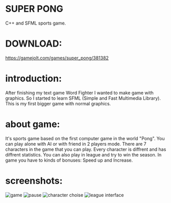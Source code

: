 # SUPER PONG
C++ and SFML sports game.

# DOWNLOAD:
https://gamejolt.com/games/super_pong/381382

# introduction:

After finishing my text game Word Fighter I wanted to make game with graphics.
So I started to learn SFML (Simple and Fast Multimedia Library).
This is my first bigger game with normal graphics. 

# about game:

It's sports game based on the first computer game in the world "Pong".
You can play alone with AI or with friend in 2 players mode. There are 7 characters in the game that you can play. Every character is diffrent and has diffrent statistics.
You can also play in league and try to win the season.
In game you have to kinds of bonuses: Speed up and Increase.

# screenshots:

![game](https://user-images.githubusercontent.com/39434914/48516626-1d416a00-e864-11e8-8ce0-3790bc0155d5.png)
![pause](https://user-images.githubusercontent.com/39434914/48516668-39dda200-e864-11e8-9d72-199755021385.png)
![character choise](https://user-images.githubusercontent.com/39434914/48516679-3f3aec80-e864-11e8-9160-ea3d5b1353e9.png)
![league interface](https://user-images.githubusercontent.com/39434914/48516686-43ffa080-e864-11e8-8ce0-e4eeb30c097f.png)
